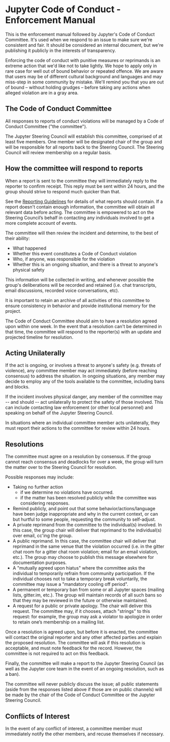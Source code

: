 # Jupyter Code of Conduct - Enforcement Manual

This is the enforcement manual followed by Jupyter's Code of Conduct
Committee. It's used when we respond to an issue to make sure we're consistent
and fair. It should be considered an internal document, but we're publishing it
publicly in the interests of transparency.

Enforcing the code of conduct with punitive measures or reprimands is an
extreme action that we'd like not to take lightly. We hope to apply only in
rare case for well out of bound behavior or repeated offence. We are aware that
users may be of different cultural background and languages and may miss-step
in some community by mistake. We'll remind you that you are out of bound –
without holding grudges – before taking any actions when alleged violation are
in a gray area.

## The Code of Conduct Committee

All responses to reports of conduct violations will be managed by a Code of
Conduct Committee ("the committee").

The Jupyter Steering Council will establish this committee, comprised of at
least five members. One member will be designated chair of the group and will be
responsible for all reports back to the Steering Council. The Steering Council
will review membership on a regular basis.

## How the committee will respond to reports

When a report is sent to the committee they will immediately reply to the
reporter to confirm receipt. This reply must be sent within 24 hours, and the
group should strive to respond much quicker than that.

See the [Reporting Guidelines](*conduct_reporting_online.md*) for details of
what reports should contain. If a report doesn't contain enough information, the
committee will obtain all relevant data before acting. The committee is
empowered to act on the Steering Council’s behalf in contacting any individuals
involved to get a more complete account of events.

The committee will then review the incident and determine, to the best of their
ability:

* What happened
* Whether this event constitutes a Code of Conduct violation
* Who, if anyone, was responsible for the violation
* Whether this is an ongoing situation, and there is a threat to anyone's
  physical safety

This information will be collected in writing, and whenever possible the group's
deliberations will be recorded and retained (i.e. chat transcripts, email
discussions, recorded voice conversations, etc).

It is important to retain an archive of all activities of this committee to
ensure consistency in behavior and provide institutional memory for the
project.

The Code of Conduct Committee should aim to have a resolution agreed upon within
one week. In the event that a resolution can't be determined in that time, the
committee will respond to the reporter(s) with an update and projected timeline
for resolution.


## Acting Unilaterally

If the act is ongoing, or involves a threat to anyone's safety (e.g. threats of
violence), any committee member may act immediately (before reaching consensus)
to address the situation. In ongoing situations, any member may decide to employ
any of the tools available to the committee, including bans and blocks.

If the incident involves physical danger, any member of the committee may -- and
should -- act unilaterally to protect the safety of those involved. This can
include contacting law enforcement (or other local personnel) and speaking on
behalf of the Jupyter Steering Council.

In situations where an individual committee member acts unilaterally, they must
report their actions to the committee for review within 24 hours.


## Resolutions

The committee must agree on a resolution by consensus. If the group cannot reach
consensus and deadlocks for over a week, the group will turn the matter over to
the Steering Council for resolution.

Possible responses may include:

* Taking no further action
  - if we determine no violations have occurred.
  - if the matter has been resolved publicly while the committee was
    considering responses.
* Remind publicly, and point out that some behavior/actions/language have been
  judge inappropriate and why in the current context, or can but hurtful to
  some people, requesting the community to self-adjust.
* A private reprimand from the committee to the individual(s) involved. In this
  case, the group chair will deliver that reprimand to the individual(s) over
  email, cc'ing the group.
* A public reprimand. In this case, the committee chair will deliver that
  reprimand in the same venue that the violation occurred (i.e. in the gitter
  chat room for a gitter chat room violation; email for an email violation,
  etc.). The group may choose to publish this message elsewhere for
  documentation purposes.
* A "mutually agreed upon hiatus" where the committee asks the individual to
  temporarily refrain from community participation. If the individual chooses
  not to take a temporary break voluntarily, the committee may issue a
  "mandatory cooling off period".
* A permanent or temporary ban from some or all Jupyter spaces (mailing lists,
  gitter.im, etc.). The group will maintain records of all such bans so that
  they may be reviewed in the future or otherwise maintained.
* A request for a public or private apology. The chair will deliver this
  request. The committee may, if it chooses, attach "strings" to this request:
  for example, the group may ask a violator to apologize in order to retain
  one’s membership on a mailing list.

Once a resolution is agreed upon, but before it is enacted, the committee will
contact the original reporter and any other affected parties and explain the
proposed resolution. The committee will ask if this resolution is acceptable,
and must note feedback for the record. However, the committee is not required to
act on this feedback.

Finally, the committee will make a report to the Jupyter Steering Council (as
well as the Jupyter core team in the event of an ongoing resolution, such as a
ban).

The committee will never publicly discuss the issue; all public statements
(aside from the responses listed above if those are on public channels) will be
made by the chair of the Code of Conduct Committee or the Jupyter Steering
Council.


## Conflicts of Interest

In the event of any conflict of interest, a committee member must immediately
notify the other members, and recuse themselves if necessary.
